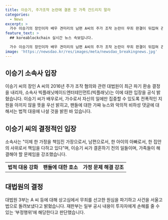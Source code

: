 ```yaml
---
title: 이승기, 주가조작 논란에 결혼 전 가족 건드리지 말라
categories:
  - News
excerpt: >
  가수 이승기의 장인이자 배우 견미리의 남편 A씨의 주가 조작 논란이 무죄 판결이 뒤집혀 관심을 끌고 있다. 빅플래닛은 이승기의 일에만 집중할 수 있도록 지원을 약속하며 팬들에게 더 가까이 다가가고자 한다고 밝혔다. 가족 문제는 가족들이 해결해야 할 것이며, 악플 등에 대해서는 강력한 법적 대응을 예고했다. 대법원은 A씨에게 무죄를 선고한 원심을 파기하고 사건을 서울고법으로 돌려보냈다.
feature_text: >
  ## koreablockchain 실시간 뉴스 속보입니다.

  가수 이승기의 장인이자 배우 견미리의 남편 A씨의 주가 조작 논란이 무죄 판결이 뒤집혀 관심을 끌고 있다. 빅플래닛은 이승기의 일에만 집중할 수 있도록 지원을 약속하며 팬들에게 더 가까이 다가가고자 한다고 밝혔다. 가족 문제는 가족들이 해결해야 할 것이며, 악플 등에 대해서는 강력한 법적 대응을 예고했다. 대법원은 A씨에게 무죄를 선고한 원심을 파기하고 사건을 서울고법으로 돌려보냈다.
image: 'https://newsdao.kr/res/images/meta/newsdao_breakingnews.jpg'
---
```


<h2 data-ke-size="size26">이승기 소속사 입장</h2>

<p data-ke-size="size16">이승기 씨의 장인 A 씨의 2016년 주가 조작 혐의와 관련 대법원이 최근 파기 환송 결정을 내리자, 소속사 빅플래닛메이드엔터테인먼트(빅플래닛)는 이에 대한 입장을 공식 밝혔습니다. 이승기 씨가 배우로서, 가수로서 자신의 일에만 집중할 수 있도록 전폭적인 지원을 아끼지 않을 뜻을 우선 밝히고, 팬들에 대한 가짜 뉴스와 악의적 비하성 댓글에 대해서는 법적 대응에 나설 것을 밝힌 바 있습니다.</p>

<h2 data-ke-size="size26">이승기 씨의 결정적인 입장</h2>

<p data-ke-size="size16">소속사는 "이제 한 가정을 책임진 가장으로서, 남편으로서, 한 아이의 아빠로서, 한 집안의 사위로서 책임을 다하고 있다"며, 이승기 씨가 결혼하기 전의 일들이며, 가족들이 해결해야 할 문제임을 강조했습니다.</p>

<table>
    <tr>
        <td style="text-align: center; height: 17px;"><b>법적 대응 강화</b></td>
        <td style="text-align: center; height: 17px;"><b>팬들에 대한 호소</b></td>
        <td style="text-align: center; height: 17px;"><b>가정 문제 해결 강조</b></td>
    </tr>
</table>

<h2 data-ke-size="size26">대법원의 결정</h2>

<p data-ke-size="size16">대법원 3부는 A 씨 등에 대해 상고심에서 무죄를 선고한 원심을 파기하고 사건을 서울고법으로 돌려보냈다고 밝혔습니다. 재판부는 일부 공시 내용이 투자자에게 손해를 줄 수 있는 ‘부정행위’에 해당한다고 판단했습니다.</p>

